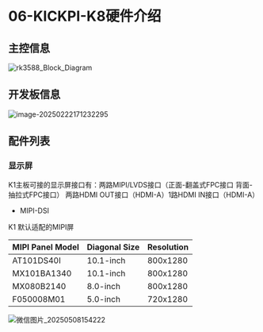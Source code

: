 # 06-KICKPI-K8硬件介绍



## 主控信息

![rk3588_Block_Diagram](http://tanzhtanzh.oss-cn-shenzhen.aliyuncs.com/img/rk3588_Block_Diagram.png)



## 开发板信息

![image-20250222171232295](http://tanzhtanzh.oss-cn-shenzhen.aliyuncs.com/img/image-20250222171232295.png)



## 配件列表

### 显示屏<a id="display"> </a>

K1主板可接的显示屏接口有：两路MIPI/LVDS接口（正面-翻盖式FPC接口 背面-抽拉式FPC接口） 两路HDMI OUT接口（HDMI-A）1路HDMI IN接口（HDMI-A）

* MIPI-DSI

K1 默认适配的MIPI屏

| **MIPI Panel Model** | **Diagonal Size** | **Resolution** |
| -------------------- | ----------------- | -------------- |
| AT101DS40I           | 10.1-inch         | 800x1280       |
| MX101BA1340          | 10.1-inch         | 800x1280       |
| MX080B2140           | 8.0-inch          | 800x1280       |
| F050008M01           | 5.0-inch          | 720x1280       |

![微信图片_20250508154222](http://tanzhtanzh.oss-cn-shenzhen.aliyuncs.com/img/微信图片_20250508154222.jpg)



